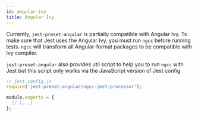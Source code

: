 ```yaml
---
id: angular-ivy
title: Angular Ivy
---
```


Currently, `jest-preset-angular` is partially compatible with Angular Ivy. To make sure that Jest uses the Angular Ivy,
you must run `ngcc` before running tests. `ngcc` will transform all Angular-format packages to be compatible
with Ivy compiler.

`jest-preset-angular` also provides util script to help you to run `ngcc` with Jest but this script only works via the
JavaScript version of Jest config

```js
// jest.config.js
require('jest-preset-angular/ngcc-jest-processor');

module.exports = {
  // [...]
};
```
